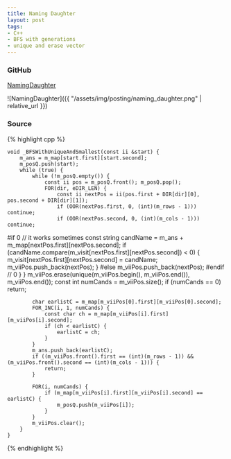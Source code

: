 ```yaml
---
title: Naming Daughter
layout: post
tags:
- C++
- BFS with generations
- unique and erase vector
---
```


### GitHub
[NamingDaughter](https://github.com/coolwindjo/RefCodes/blob/master/AlgoGuruProject/Done/NamingDaughter "NamingDaughter")

![NamingDaughter]({{ "/assets/img/posting/naming_daughter.png" | relative_url }})

### Source
{% highlight cpp %}


	void _BFSWithUniqueAndSmallest(const ii &start) {
		m_ans = m_map[start.first][start.second];
		m_posQ.push(start);
		while (true) {
			while (!m_posQ.empty()) {
				const ii pos = m_posQ.front(); m_posQ.pop();
				FOR(dir, eDIR_LEN) {
					const ii nextPos = ii(pos.first + DIR[dir][0], pos.second + DIR[dir][1]);
					if (OOR(nextPos.first, 0, (int)(m_rows - 1))) continue;
					if (OOR(nextPos.second, 0, (int)(m_cols - 1))) continue;
#if 0 // it works sometimes
					const string candName = m_ans + m_map[nextPos.first][nextPos.second];
					if (candName.compare(m_visit[nextPos.first][nextPos.second]) < 0) {
						m_visit[nextPos.first][nextPos.second] = candName;
						m_viiPos.push_back(nextPos);
					}
#else
					m_viiPos.push_back(nextPos);
#endif // 0
				}
			}
			m_viiPos.erase(unique(m_viiPos.begin(), m_viiPos.end()), m_viiPos.end());
			const int numCands = m_viiPos.size();
			if (numCands == 0) return;

			char earlistC = m_map[m_viiPos[0].first][m_viiPos[0].second];
			FOR_INC(i, 1, numCands) {
				const char ch = m_map[m_viiPos[i].first][m_viiPos[i].second];
				if (ch < earlistC) {
					earlistC = ch;
				}
			}
			m_ans.push_back(earlistC);
			if ((m_viiPos.front().first == (int)(m_rows - 1)) && (m_viiPos.front().second == (int)(m_cols - 1))) {
				return;
			}

			FOR(i, numCands) {
				if (m_map[m_viiPos[i].first][m_viiPos[i].second] == earlistC) {
					m_posQ.push(m_viiPos[i]);
				}
			}
			m_viiPos.clear();
		}
	}

{% endhighlight %}
